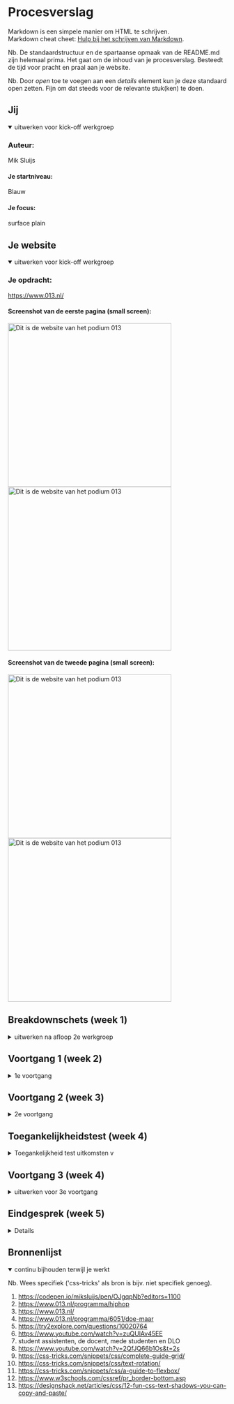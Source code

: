 # Procesverslag
Markdown is een simpele manier om HTML te schrijven.  
Markdown cheat cheet: [Hulp bij het schrijven van Markdown](https://github.com/adam-p/markdown-here/wiki/Markdown-Cheatsheet).

Nb. De standaardstructuur en de spartaanse opmaak van de README.md zijn helemaal prima. Het gaat om de inhoud van je procesverslag. Besteedt de tijd voor pracht en praal aan je website.

Nb. Door *open* toe te voegen aan een *details* element kun je deze standaard open zetten. Fijn om dat steeds voor de relevante stuk(ken) te doen.





## Jij

<details open>
<summary>uitwerken voor kick-off werkgroep</summary>

### Auteur:
Mik Sluijs

#### Je startniveau:
Blauw

#### Je focus:
surface plain
 
</details>





## Je website

<details open>
<summary>uitwerken voor kick-off werkgroep</summary>

### Je opdracht:
https://www.013.nl/

#### Screenshot van de eerste pagina (small screen): 
 
<img src="images/home.png" width="375px" alt="Dit is de website van het podium 013">
<img src="images/home2.png" width="375px" alt="Dit is de website van het podium 013">

#### Screenshot van de tweede pagina (small screen):

<img src="images/detail.png" width="375px" alt="Dit is de website van het podium 013">
<img src="images/detail2.png" width="375px" alt="Dit is de website van het podium 013">
 
</details>





## Breakdownschets (week 1)

<details>
<summary>uitwerken na afloop 2e werkgroep</summary>

### de hele pagina: 
<img src="images/bd-1.png" width="375px" alt="breakdown van de eerste pagina">
<img src="images/bd-2.png" width="375px" alt="breakdown van de tweede pagina">

</details>





## Voortgang 1 (week 2)

<details>
<summary>1e voortgang</summary>

### Stand van zaken
Ik vond het beginnen eraan heel lastig omdat ik eigenlijk niet zo goed wist waar te beginnen, door de breakdown schetsen werd het wel wat makkelijker maar de html was helemaal weg gezakt dus dat was even lastig. Nu ben ik bezig met de css van pagina een en dat gaat ook niet makkelijk, het lukt vaak wel maar met hulp. Ik heb er een details en summary in gedaan maar ik weet niet hoe ik dit ga maken tot een hamburger menu... Daar wil ik aan beginnen zodra de rest er goed genoeg uit ziet. Ik hoop er dit weekend meer tijd aan te besteden zodat ik er sneller in wordt.


### Agenda voor meeting
samen met je groepje opstellen

| Mik            | Luna               | Reinier      | Lars      |
| ---            |              | ---          | ---              |
| Ik moet vooral tempo maken dat er meer staat | Ik moet proberen minder divs te gebruiken | Button hover verbeteren    | Hoe uberhaupt te beginnen    |
| Hoe maak ik van een details een hamburger menu?| Het menu laten mee scrollen |  |  |
| Hoe krijg je de tekst over een afbeelding? | ...                | ...          | ...              |
  

### Verslag van meeting


- Ik ben geholpen met de positie van tekst op een afbeelding
- Iedereen heeft een vraag kunnen stellen waardoor we even verder konden

</details>





## Voortgang 2 (week 3)

<details>
<summary>2e voortgang</summary>

### Stand van zaken
Ik ben nog helemaal niet zeker van wat ik tot nu toe heb. Al helemaal als ik zie wat de mensen uit mijn groepje al hebben, ookal zaten die al op een hoger niveau, maak ik me best wel zorgen over mijn eigen site. Wel heb ik al heel veel fijne hulp gekregen van wat andere klasgenoten. Ik moet en wil nog heel veel aan mijn site doen maar bij een aantal dingen weet ik niet zo goed hoe. Ik hoop dit in de feedback sessies/ lessen te kunnen vragen.


### Agenda voor meeting
samen met je groepje opstellen

| Mik     | Luna         | Reinier   | Lars        |
| ---            | ---                | ---          | ---              |
| Moet alles van de huiswerk opdrachten in de site?  | responsive deel ging niet lekker | vooral verder werken   | niet aanwezig   |
| een vak schuin trekken met css? Moet dat dan met een div?| |  | |
| ...            | ...                | ...          | ...              |


### Verslag van meeting

-Zorg dat je alles wat voor jou relevant is van het huiswerk, verwerkt in je site. De vraag was al opgelost door Reinier maar toen was het toch niet gelukt dus heb ik het de volgende les toch nog aan de docent gevraagd
</details>





## Toegankelijkheidstest (week 4)

<details>
<summary> Toegankelijkheid test uitkomsten v</summary>

### Bevindingen
Lijst met mijn bevindingen die in de test naar voren kwamen:

#### De zoekbalk en het hamburger menu eigenlijk vrij klein
Bij het testen met de ballon opgooien kwamen we er achter dat het zoek tekentje en het icoontje van 
het hamburger menu vrij klein zijn en je als je snel wordt afgeleid heel erg gefocust moet zijn om op
zo'n kleine button te kunnen klikken.

Door deze bevinding heb ik in mijn eigen site deze twee elementen wat groter gemaakt zodat het minder moeite kost om er op de klikken.


#### De form input en de line heigt en font size is te klein
Bij het testen met de bril die maar 1 klein puntje heeft waar je doorheen kijkt kwamen we erachter dat de placeholder en de select input een wat kleine tekst heeft. Ook is de line heigt en de font size van het grote stuk tekst op de detail pagina te klein is en het met deze beperking moeilijk leesbaar wordt.

Ik heb door deze bevindingen het lettertype van het form vergroot met 2px en de line heigt en font size in mijn site verhoogt. Wat ook een optie zou zijn is de optie geven aan de gebruiker om het lettertype te vergroten als het voor hen nodig is.


#### tekst in het logo is te klein
Met het testen met de bril die een blur heeft was het duidelijk dat de tekst in het logo van 013 veel te klein is. Dit valt namelijk compleet weg met deze bril.

Als ik het logo zou kunnen aanpassen zou ik kijken of deze tekst dus kan vergroten en zo nodig op een andere plek zetten.

#### Screen reader
- Headings
->Bij de headings klopt bijna alles wel. Bij de H2 zorgen dat niet alles in caps is zodat het door de screen reader normaal wordt voorgelezen.
- Links
->Er zijn in de links een aantal afkortingen die ik door de screenreader als volledige woorden zou willen laten uitspreken als ik de tijd had. 
Ook denk ik dat het beter is als bij de articles alleen de "datum, artiest" worden genoemd door de screen reader omdat dit alleen de meest belangrijke informatie is die je nodig hebt om te weten of je verder zou willen kijken.
Ook waren in mijn menu nog niet alle opties een echt linkje waardoor deze ook niet werden voorgelezen door de screen reader, dit heb ik aangepast door alles een linkje naar de home pagina te geven zodat de screenreader deze ziet en voorleest, in de echte site zou deze link natuurlijk naar de betrefende pagina gaan. 
 

</details>





## Voortgang 3 (week 4)

<details>
<summary>uitwerken voor 3e voortgang</summary>

### Stand van zaken
hier dit ging goed & dit was lastig (neem ook screenshots op van delen van je website en code)


### Agenda voor meeting
samen met je groepje opstellen

| Mik            | Luna         | Reinier   | Lars       |
| ---            | ---                | ---          | ---              |
| door de focus komt nu bij het hamburgermenu een border, verpest de 'animatie' een beetje...  | geen vragen gewoon doorwerken   |   | svg animatie laten stoppen   |
|  |  | | |
|             |               |        |             |


### Verslag van meeting


- Dit was de laatste feedback sessie en we hebben allemaal de vragen kunnen stellen die we wilde stellen. Mijn vraag is ook opgelost maar nu zie je ook de :focus niet meer bij het de hamburger menu button, ik denk dat ik dit wel zo laat omdat je in het menu wel alle focus states ziet.

</details>





## Eindgesprek (week 5)

<details>


### Stand van zaken
hier dit ging goed & dit was lastig (neem ook screenshots op van delen van je website en code)

### Screenshot(s)

hier screenshot(s) van je eindresultaat

</details>





## Bronnenlijst

<details open>
<summary>continu bijhouden terwijl je werkt</summary>

Nb. Wees specifiek ('css-tricks' als bron is bijv. niet specifiek genoeg).

1. https://codepen.io/miksluijs/pen/OJgqpNb?editors=1100
2. https://www.013.nl/programma/hiphop 
3. https://www.013.nl/
4. https://www.013.nl/programma/6051/doe-maar
5. https://try2explore.com/questions/10020764
6. https://www.youtube.com/watch?v=zuQUlAv45EE 
7. student assistenten, de docent, mede studenten en DLO
8. https://www.youtube.com/watch?v=2QfJQ66b1Os&t=2s
9. https://css-tricks.com/snippets/css/complete-guide-grid/
10. https://css-tricks.com/snippets/css/text-rotation/
11. https://css-tricks.com/snippets/css/a-guide-to-flexbox/
12. https://www.w3schools.com/cssref/pr_border-bottom.asp
13. https://designshack.net/articles/css/12-fun-css-text-shadows-you-can-copy-and-paste/
 


 


</details>
